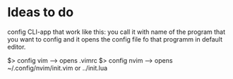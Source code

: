 # Ideas to do
config CLI-app that work like this: you call it with name of the program that you want to config and it opens the config file fo that programm in default editor.

$> config vim --> opens .vimrc
$> config nvim --> opens ~/.config/nvim/init.vim or ../init.lua

